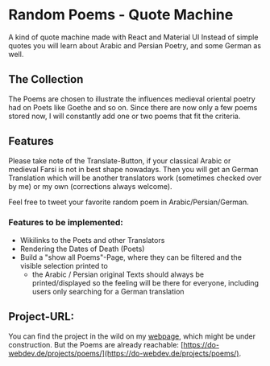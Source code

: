 # Random Poems - Quote Machine
A kind of quote machine made with React and Material UI
Instead of simple quotes you will learn about Arabic and Persian Poetry, and some German as well.

## The Collection
The Poems are chosen to illustrate the influences medieval oriental poetry had on Poets like Goethe and so on. Since there are now only a few poems stored now, I will constantly add one or two poems that fit the criteria. 

## Features
Please take note of the Translate-Button, if your classical Arabic or medieval Farsi is not in best shape nowadays. Then you will get an German Translation which will be another translators work (sometimes checked over by me) or my own (corrections always welcome). 

Feel free to tweet your favorite random poem in Arabic/Persian/German. 

### Features to be implemented:
- Wikilinks to the Poets and other Translators
- Rendering the Dates of Death (Poets)
- Build a "show all Poems"-Page, where they can be filtered and the visible selection printed to
    - the Arabic / Persian original Texts should always be printed/displayed so the feeling will be there for everyone, including users only searching for a German translation  

## Project-URL:
You can find the project in the wild on my [webpage](https://do-webdev.de/), which might be under construction. 
But the Poems are already reachable: [https://do-webdev.de/projects/poems/](https://do-webdev.de/projects/poems/).

